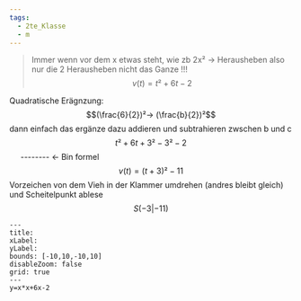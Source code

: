 ```yaml
---
tags:
  - 2te_Klasse
  - m
---
```

> Immer wenn vor dem x etwas steht, wie zb 2x² → Herausheben also nur die 2 Herausheben nicht das Ganze !!!
$$v(t)=t²+6t-2$$

Quadratische Erägnzung:
$$(\frac{6}{2})²→ (\frac{b}{2})²$$
dann einfach das ergänze dazu addieren und subtrahieren zwschen b und c 
$$t²+6t+3²-3²-2$$
 ‎ ‎ ‎ ‎  ‎ ‎ ‎ ‎  ‎ ‎ ‎ ‎  ‎ ‎ ‎ ‎  ‎ ‎ ‎ ‎  ‎--------  ← Bin formel
 $$v(t)=(t+3)²-11$$
 Vorzeichen von dem Vieh in der Klammer umdrehen (andres bleibt gleich) und Scheitelpunkt ablese
 $$S(-3|-11)$$
```functionplot
---
title: 
xLabel: 
yLabel: 
bounds: [-10,10,-10,10]
disableZoom: false
grid: true
---
y=x*x+6x-2
```
